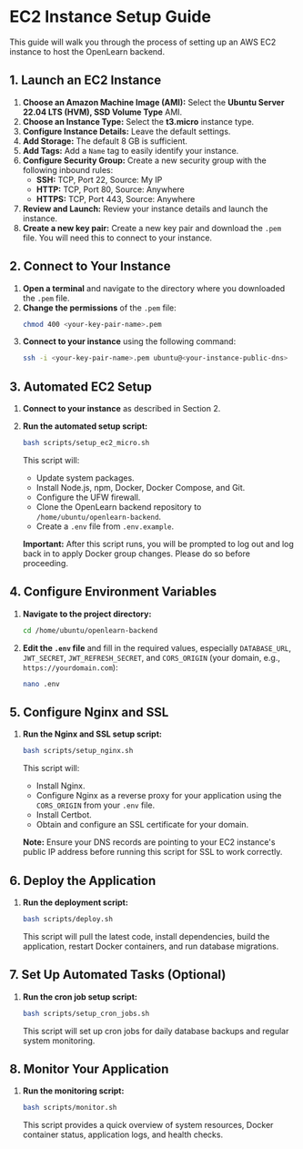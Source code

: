 # EC2 Instance Setup Guide

This guide will walk you through the process of setting up an AWS EC2 instance to host the OpenLearn backend.

## 1. Launch an EC2 Instance

1.  **Choose an Amazon Machine Image (AMI):** Select the **Ubuntu Server 22.04 LTS (HVM), SSD Volume Type** AMI.
2.  **Choose an Instance Type:** Select the **t3.micro** instance type.
3.  **Configure Instance Details:** Leave the default settings.
4.  **Add Storage:** The default 8 GB is sufficient.
5.  **Add Tags:** Add a `Name` tag to easily identify your instance.
6.  **Configure Security Group:** Create a new security group with the following inbound rules:
    *   **SSH:** TCP, Port 22, Source: My IP
    *   **HTTP:** TCP, Port 80, Source: Anywhere
    *   **HTTPS:** TCP, Port 443, Source: Anywhere
7.  **Review and Launch:** Review your instance details and launch the instance.
8.  **Create a new key pair:** Create a new key pair and download the `.pem` file. You will need this to connect to your instance.

## 2. Connect to Your Instance

1.  **Open a terminal** and navigate to the directory where you downloaded the `.pem` file.
2.  **Change the permissions** of the `.pem` file:
    ```bash
    chmod 400 <your-key-pair-name>.pem
    ```
3.  **Connect to your instance** using the following command:
    ```bash
    ssh -i <your-key-pair-name>.pem ubuntu@<your-instance-public-dns>
    ```

## 3. Automated EC2 Setup

1.  **Connect to your instance** as described in Section 2.
2.  **Run the automated setup script:**
    ```bash
    bash scripts/setup_ec2_micro.sh
    ```
    This script will:
    *   Update system packages.
    *   Install Node.js, npm, Docker, Docker Compose, and Git.
    *   Configure the UFW firewall.
    *   Clone the OpenLearn backend repository to `/home/ubuntu/openlearn-backend`.
    *   Create a `.env` file from `.env.example`.

    **Important:** After this script runs, you will be prompted to log out and log back in to apply Docker group changes. Please do so before proceeding.

## 4. Configure Environment Variables

1.  **Navigate to the project directory:**
    ```bash
    cd /home/ubuntu/openlearn-backend
    ```
2.  **Edit the `.env` file** and fill in the required values, especially `DATABASE_URL`, `JWT_SECRET`, `JWT_REFRESH_SECRET`, and `CORS_ORIGIN` (your domain, e.g., `https://yourdomain.com`):
    ```bash
    nano .env
    ```

## 5. Configure Nginx and SSL

1.  **Run the Nginx and SSL setup script:**
    ```bash
    bash scripts/setup_nginx.sh
    ```
    This script will:
    *   Install Nginx.
    *   Configure Nginx as a reverse proxy for your application using the `CORS_ORIGIN` from your `.env` file.
    *   Install Certbot.
    *   Obtain and configure an SSL certificate for your domain.

    **Note:** Ensure your DNS records are pointing to your EC2 instance's public IP address before running this script for SSL to work correctly.

## 6. Deploy the Application

1.  **Run the deployment script:**
    ```bash
    bash scripts/deploy.sh
    ```
    This script will pull the latest code, install dependencies, build the application, restart Docker containers, and run database migrations.

## 7. Set Up Automated Tasks (Optional)

1.  **Run the cron job setup script:**
    ```bash
    bash scripts/setup_cron_jobs.sh
    ```
    This script will set up cron jobs for daily database backups and regular system monitoring.

## 8. Monitor Your Application

1.  **Run the monitoring script:**
    ```bash
    bash scripts/monitor.sh
    ```
    This script provides a quick overview of system resources, Docker container status, application logs, and health checks.
